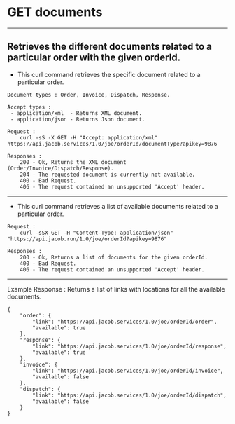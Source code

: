 # GET documents

---
Retrieves the different documents related to a particular order with the given orderId.
---

* This curl command retrieves the specific document related to a particular order.

```
Document types : Order, Invoice, Dispatch, Response.

Accept types : 
 - application/xml  - Returns XML document.
 - application/json - Returns Json document.

Request :
    curl -sS -X GET -H "Accept: application/xml" https://api.jacob.services/1.0/joe/orderId/documentType?apikey=9876

```

``` 
Responses :
    200 - Ok, Returns the XML document (Order/Invoice/Dispatch/Response).
    204 - The requested document is currently not available.
    400 - Bad Request.
    406 - The request contained an unsupported 'Accept' header.
```

--------------------------------------------------------------------------------------

* This curl command retrieves a list of available documents related to a particular order.

```
Request :
    curl -sSX GET -H "Content-Type: application/json" "https://api.jacob.run/1.0/joe/orderId?apikey=9876"
```

``` 
Responses :
    200 - Ok, Returns a list of documents for the given orderId.
    400 - Bad Request.
    406 - The request contained an unsupported 'Accept' header.
```

--------------------------------------------------------------------------------------
Example Response : Returns a list of links with locations for all the available documents.


```
{
    "order": {
        "link": "https://api.jacob.services/1.0/joe/orderId/order",
        "available": true
    },
    "response": {
        "link": "https://api.jacob.services/1.0/joe/orderId/response",
        "available": true
    },
    "invoice": {
        "link": "https://api.jacob.services/1.0/joe/orderId/invoice",
        "available": false
    },
    "dispatch": {
        "link": "https://api.jacob.services/1.0/joe/orderId/dispatch",
        "available": false
    }
}
```